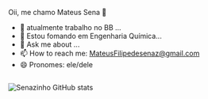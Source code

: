 Oii, me chamo Mateus Sena 👋

- 🔭 atualmente trabalho no BB ...
- 🌱 Estou fomando em Engenharia Química...
- 💬 Ask me about ...
- 📫 How to reach me: MateusFilipedesenaz@gmail.com
- 😄 Pronomes: ele/dele
##
![Senazinho GitHub stats](https://github-readme-stats.vercel.app/api?username=Senazinho&show_icons=true&theme=radical)

